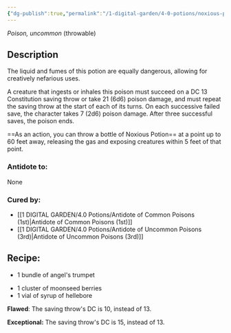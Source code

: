 ```yaml
---
{"dg-publish":true,"permalink":"/1-digital-garden/4-0-potions/noxious-potion-5th/","tags":["potion","yr5","uncommon"]}
---
```


*Poison, uncommon* (throwable)

## Description

The liquid and fumes of this potion are equally dangerous, allowing for creatively nefarious uses. 

A creature that ingests or inhales this poison must succeed on a DC 13 Constitution saving throw or take 21 (6d6) poison damage, and must repeat the saving throw at the start of each of its turns. On each successive failed save, the character takes 7 (2d6) poison damage. After three successful saves, the poison ends.

==As an action, you can throw a bottle of Noxious Potion== at a point up to 60 feet away, releasing the gas and exposing creatures within 5 feet of that point.

### Antidote to: 
None

### Cured by:
- [[1 DIGITAL GARDEN/4.0 Potions/Antidote of Common Poisons (1st)\|Antidote of Common Poisons (1st)]]
- [[1 DIGITAL GARDEN/4.0 Potions/Antidote of Uncommon Poisons (3rd)\|Antidote of Uncommon Poisons (3rd)]]

## Recipe:

- 1 bundle of angel's trumpet
* 1 cluster of moonseed berries
* 1 vial of syrup of hellebore

**Flawed**:
The saving throw's DC is 10, instead of 13.

**Exceptional:** 
The saving throw's DC is 15, instead of 13.